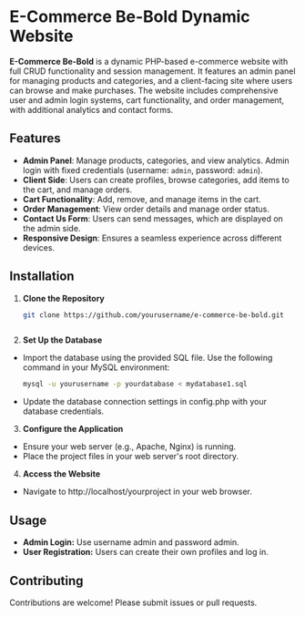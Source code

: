# E-Commerce Be-Bold Dynamic Website

**E-Commerce Be-Bold** is a dynamic PHP-based e-commerce website with full CRUD functionality and session management. It features an admin panel for managing products and categories, and a client-facing site where users can browse and make purchases. The website includes comprehensive user and admin login systems, cart functionality, and order management, with additional analytics and contact forms.

## Features
- **Admin Panel**: Manage products, categories, and view analytics. Admin login with fixed credentials (username: `admin`, password: `admin`).
- **Client Side**: Users can create profiles, browse categories, add items to the cart, and manage orders.
- **Cart Functionality**: Add, remove, and manage items in the cart.
- **Order Management**: View order details and manage order status.
- **Contact Us Form**: Users can send messages, which are displayed on the admin side.
- **Responsive Design**: Ensures a seamless experience across different devices.

## Installation

1. **Clone the Repository**
   
   ```bash
   git clone https://github.com/yourusername/e-commerce-be-bold.git



2. **Set Up the Database**
   
- Import the database using the provided SQL file. Use the following command in your MySQL environment:
    ```bash
    mysql -u yourusername -p yourdatabase < mydatabase1.sql
- Update the database connection settings in config.php with your database credentials.

3. **Configure the Application**

- Ensure your web server (e.g., Apache, Nginx) is running.
- Place the project files in your web server's root directory.

4. **Access the Website**

- Navigate to http://localhost/yourproject in your web browser.

## Usage
- **Admin Login:** Use username admin and password admin.
- **User Registration:** Users can create their own profiles and log in.

## Contributing
Contributions are welcome! Please submit issues or pull requests.
